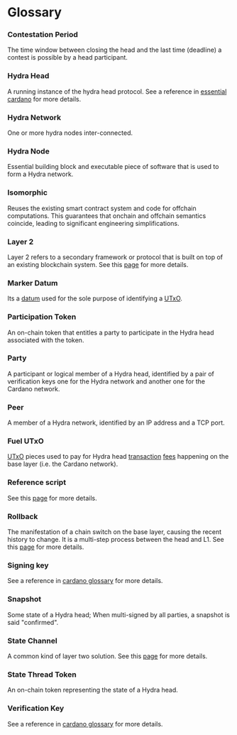 # Glossary

### Contestation Period
The time window between closing the head and the last time (deadline) a contest is possible by a head participant.

### Hydra Head
A running instance of the hydra head protocol. See a reference in [essential cardano](https://www.essentialcardano.io/glossary/hydra-head) for more details.

### Hydra Network
One or more hydra nodes inter-connected.

### Hydra Node
Essential building block and executable piece of software that is used to form a Hydra network.

### Isomorphic
Reuses the existing smart contract system and code for offchain computations. This guarantees that onchain and offchain semantics coincide, leading to significant engineering simplifications.

### Layer 2
Layer 2 refers to a secondary framework or protocol that is built on top of an existing blockchain system. See this [page](../../core-concepts/layer-two) for more details.

### Marker Datum
Its a [datum](https://docs.cardano.org/glossary/#datum) used for the sole purpose of identifying a [UTxO](https://docs.cardano.org/glossary/#utxo).

### Participation Token
An on-chain token that entitles a party to participate in the Hydra head associated with the token.

### Party
A participant or logical member of a Hydra head, identified by a pair of verification keys one for the Hydra network and another one for the Cardano network.

### Peer
A member of a Hydra network, identified by an IP address and a TCP port.

### Fuel UTxO
[UTxO](https://docs.cardano.org/glossary/#utxo) pieces used to pay for Hydra head [transaction](https://docs.cardano.org/glossary/#transaction) [fees](https://docs.cardano.org/glossary/#fee) happening on the base layer (i.e. the Cardano network).

### Reference script
See this [page](./quickstart#reference-scripts) for more details.

### Rollback
The manifestation of a chain switch on the base layer, causing the recent history to change. It is a multi-step process between the head and L1. See this [page](../../core-concepts/rollbacks) for more details.

### Signing key
See a reference in [cardano glossary](https://docs.cardano.org/glossary/#keypair) for more details.

### Snapshot
Some state of a Hydra head; When multi-signed by all parties, a snapshot is said "confirmed".

### State Channel
A common kind of layer two solution. See this [page](../../core-concepts/layer-two#state-channels) for more details.

### State Thread Token
An on-chain token representing the state of a Hydra head.

### Verification Key
See a reference in [cardano glossary](https://docs.cardano.org/glossary/#keypair) for more details.

